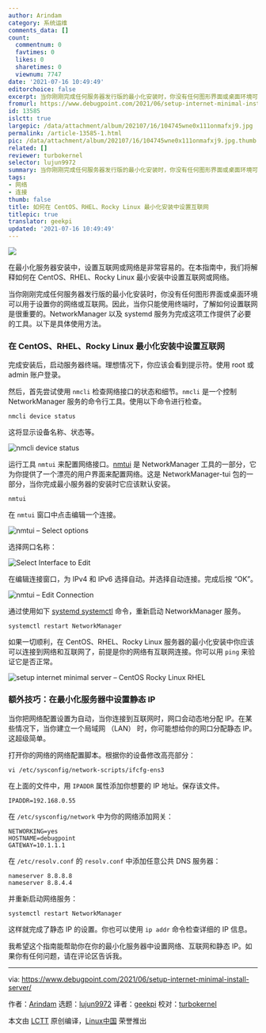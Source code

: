 ```yaml
---
author: Arindam
category: 系统运维
comments_data: []
count:
  commentnum: 0
  favtimes: 0
  likes: 0
  sharetimes: 0
  viewnum: 7747
date: '2021-07-16 10:49:49'
editorchoice: false
excerpt: 当你刚刚完成任何服务器发行版的最小化安装时，你没有任何图形界面或桌面环境可以用于设置你的网络或互联网。
fromurl: https://www.debugpoint.com/2021/06/setup-internet-minimal-install-server/
id: 13585
islctt: true
largepic: /data/attachment/album/202107/16/104745wne0x111onmafxj9.jpg
permalink: /article-13585-1.html
pic: /data/attachment/album/202107/16/104745wne0x111onmafxj9.jpg.thumb.jpg
related: []
reviewer: turbokernel
selector: lujun9972
summary: 当你刚刚完成任何服务器发行版的最小化安装时，你没有任何图形界面或桌面环境可以用于设置你的网络或互联网。
tags:
- 网络
- 连接
thumb: false
title: 如何在 CentOS、RHEL、Rocky Linux 最小化安装中设置互联网
titlepic: true
translator: geekpi
updated: '2021-07-16 10:49:49'
---
```


![](/data/attachment/album/202107/16/104745wne0x111onmafxj9.jpg)


在最小化服务器安装中，设置互联网或网络是非常容易的。在本指南中，我们将解释如何在 CentOS、RHEL、Rocky Linux 最小安装中设置互联网或网络。


当你刚刚完成任何服务器发行版的最小化安装时，你没有任何图形界面或桌面环境可以用于设置你的网络或互联网。因此，当你只能使用终端时，了解如何设置联网是很重要的。NetworkManager 以及 systemd 服务为完成这项工作提供了必要的工具。以下是具体使用方法。


### 在 CentOS、RHEL、Rocky Linux 最小化安装中设置互联网


完成安装后，启动服务器终端。理想情况下，你应该会看到提示符。使用 root 或 admin 账户登录。


然后，首先尝试使用 `nmcli` 检查网络接口的状态和细节。`nmcli` 是一个控制 NetworkManager 服务的命令行工具。使用以下命令进行检查。



```
nmcli device status

```

这将显示设备名称、状态等。


![nmcli device status](/data/attachment/album/202107/16/104950l888nmb4p8gj3pzm.jpg)


运行工具 `nmtui` 来配置网络接口。[nmtui](https://access.redhat.com/documentation/en-us/red_hat_enterprise_linux/7/html/networking_guide/sec-configuring_ip_networking_with_nmtui) 是 NetworkManager 工具的一部分，它为你提供了一个漂亮的用户界面来配置网络。这是 NetworkManager-tui 包的一部分，当你完成最小服务器的安装时它应该默认安装。



```
nmtui

```

在 `nmtui` 窗口中点击编辑一个连接。


![nmtui – Select options](/data/attachment/album/202107/16/104950osiz43z69v69sj4z.jpg)


选择网口名称：


![Select Interface to Edit](/data/attachment/album/202107/16/104950sqzxt55yymmhh2hy.jpg)


在编辑连接窗口，为 IPv4 和 IPv6 选择自动。并选择自动连接。完成后按 “OK”。


![nmtui – Edit Connection](/data/attachment/album/202107/16/104951uabf7oac4fz724bw.jpg)


通过使用如下 [systemd systemctl](https://www.debugpoint.com/2020/12/systemd-systemctl-service/) 命令，重新启动 NetworkManager 服务。



```
systemctl restart NetworkManager

```

如果一切顺利，在 CentOS、RHEL、Rocky Linux 服务器的最小化安装中你应该可以连接到网络和互联网了，前提是你的网络有互联网连接。你可以用 `ping` 来验证它是否正常。


![setup internet minimal server – CentOS Rocky Linux RHEL](/data/attachment/album/202107/16/104951qpwsnlwhvspxtaxv.jpg)


### 额外技巧：在最小化服务器中设置静态 IP


当你把网络配置设置为自动，当你连接到互联网时，网口会动态地分配 IP。在某些情况下，当你建立一个局域网 （LAN） 时，你可能想给你的网口分配静态 IP。这超级简单。


打开你的网络的网络配置脚本。根据你的设备修改高亮部分：



```
vi /etc/sysconfig/network-scripts/ifcfg-ens3

```

在上面的文件中，用 `IPADDR` 属性添加你想要的 IP 地址。保存该文件。



```
IPADDR=192.168.0.55

```

在 `/etc/sysconfig/network` 中为你的网络添加网关：



```
NETWORKING=yes
HOSTNAME=debugpoint
GATEWAY=10.1.1.1

```

在 `/etc/resolv.conf` 的 `resolv.conf` 中添加任意公共 DNS 服务器：



```
nameserver 8.8.8.8
nameserver 8.8.4.4

```

并重新启动网络服务：



```
systemctl restart NetworkManager

```

这样就完成了静态 IP 的设置。你也可以使用 `ip addr` 命令检查详细的 IP 信息。


我希望这个指南能帮助你在你的最小化服务器中设置网络、互联网和静态 IP。如果你有任何问题，请在评论区告诉我。




---


via: <https://www.debugpoint.com/2021/06/setup-internet-minimal-install-server/>


作者：[Arindam](https://www.debugpoint.com/author/admin1/) 选题：[lujun9972](https://github.com/lujun9972) 译者：[geekpi](https://github.com/geekpi) 校对：[turbokernel](https://github.com/turbokernel)


本文由 [LCTT](https://github.com/LCTT/TranslateProject) 原创编译，[Linux中国](https://linux.cn/) 荣誉推出